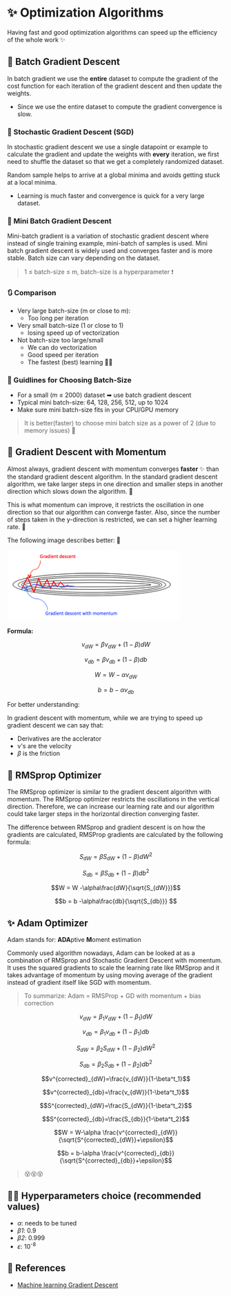 # ✨ Optimization Algorithms
Having fast and good optimization algorithms can speed up the efficiency of the whole work ✨

## 🔩 Batch Gradient Descent
In batch gradient we use the **entire** dataset to compute the gradient of the cost function for each iteration of the gradient descent and then update the weights.

* Since we use the entire dataset to compute the gradient convergence is slow.

### 🎩 Stochastic Gradient Descent (SGD)
In stochastic gradient descent we use a single datapoint or example to calculate the gradient and update the weights with **every** iteration, we first need to shuffle the dataset so that we get a completely randomized dataset.

Random sample helps to arrive at a global minima and avoids getting stuck at a local minima.

* Learning is much faster and convergence is quick for a very large dataset.

### 🔩 Mini Batch Gradient Descent
Mini-batch gradient is a variation of stochastic gradient descent where instead of single training example, mini-batch of samples is used.
Mini batch gradient descent is widely used and converges faster and is more stable.
Batch size can vary depending on the dataset.

> 1 ≤ batch-size ≤ m, batch-size is a hyperparameter ❗

### 🔃 Comparison

* Very large batch-size (m or close to m): 
  * Too long per iteration
* Very small batch-size (1 or close to 1)
  * losing speed up of vectorization
* Not batch-size too large/small
  * We can do vectorization
  * Good speed per iteration
  * The fastest (best) learning 🤗✨   

### 🚩 Guidlines for Choosing Batch-Size
* For a small (m ≤ 2000) dataset ➡ use batch gradient descent
* Typical mini batch-size: 64, 128, 256, 512, up to 1024
* Make sure mini batch-size fits in your CPU/GPU memory 

> It is better(faster) to choose mini batch size as a power of 2 (due to memory issues) 🧐


## 🔩 Gradient Descent with Momentum
Almost always, gradient descent with momentum converges **faster** :sparkles: than the standard gradient descent algorithm. In the standard gradient descent algorithm, we take larger steps in one direction and smaller steps in another direction which slows down the algorithm. 🤕

This is what momentum can improve, it restricts the oscillation in one direction so that our algorithm can converge faster. Also, since the number of steps taken in the y-direction is restricted, we can set a higher learning rate. 🤗

The following image describes better: 🧐

<img src="../res/GDvsGDM.png" width="400"  />

**Formula:**

$$v_{dW} = \beta v_{dW }+ (1-\beta)dW$$

$$v_{db} = \beta v_{db }+ (1-\beta)db$$

$$W = W -\alpha v_{dW}$$

$$b = b -\alpha v_{db}$$

For better understanding:

In gradient descent with momentum, while we are trying to speed up gradient descent we can say that:
* Derivatives are the acclerator
* v's are the velocity
* _β_ is the friction

## 🔩 RMSprop Optimizer

The RMSprop optimizer is similar to the gradient descent algorithm with momentum. The RMSprop optimizer restricts the oscillations in the vertical direction. Therefore, we can increase our learning rate and our algorithm could take larger steps in the horizontal direction converging faster. 

The difference between RMSprop and gradient descent is on how the gradients are calculated, RMSProp gradients are calculated by the following formula:

$$S_{dW} = \beta S_{dW} + (1-\beta)dW^2$$

$$S_{db} = \beta S_{db} + (1-\beta)db^2$$

$$W = W -\alpha\frac{dW}{\sqrt{S_{dW}}}$$

$$b = b -\alpha\frac{db}{\sqrt{S_{db}}} $$

## ✨ Adam Optimizer

Adam stands for: **ADA**ptive **M**oment estimation

Commonly used algorithm nowadays, Adam can be looked at as a combination of RMSprop and Stochastic Gradient Descent with momentum. It uses the squared gradients to scale the learning rate like RMSprop and it takes advantage of momentum by using moving average of the gradient instead of gradient itself like SGD with momentum. 

> To summarize: Adam = RMSProp + GD with momentum + bias correction

$$v_{dW}=\beta_1v_{dW}+ (1-\beta_1)dW$$

$$v_{db}=\beta_1v_{db}+ (1-\beta_1)db$$

$$S_{dW}=\beta_2S_{dW}+ (1-\beta_2)dW^2$$

$$S_{db}=\beta_2S_{db}+ (1-\beta_2)db^2$$

$$v^{corrected}_{dW}=\frac{v_{dW}}{1-\beta^t_1}$$

$$v^{corrected}_{db}=\frac{v_{dW}}{1-\beta^t_1}$$

$$S^{corrected}_{dW}=\frac{S_{dW}}{1-\beta^t_2}$$

$$S^{corrected}_{db}=\frac{S_{db}}{1-\beta^t_2}$$

$$W = W-\alpha \frac{v^{corrected}_{dW}}{\sqrt{S^{corrected}_{dW}}+\epsilon}$$

$$b = b-\alpha \frac{v^{corrected}_{db}}{\sqrt{S^{corrected}_{db}}+\epsilon}$$

> 😵😵😵

## 👩‍🏫 Hyperparameters choice (recommended values)
* _α_: needs to be tuned
* _β1_: 0.9
* _β2_: 0.999
* _ε_: 10<sup>-8</sup>

## 🧐 References
* [Machine learning Gradient Descent](https://medium.com/datadriveninvestor/gradient-descent-5a13f385d403)